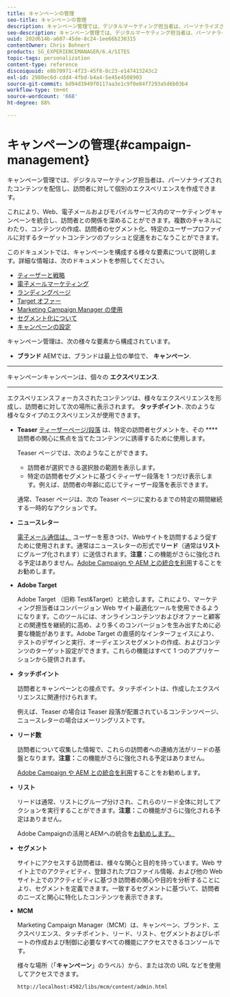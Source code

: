 ```yaml
---
title: キャンペーンの管理
seo-title: キャンペーンの管理
description: キャンペーン管理では、デジタルマーケティング担当者は、パーソナライズされたコンテンツを配信し、訪問者に対して個別のエクスペリエンスを作成できます。これにより、Web、電子メールおよびモバイルサービス内のマーケティングキャンペーンを統合し、訪問者との関係を深めることができます。
seo-description: キャンペーン管理では、デジタルマーケティング担当者は、パーソナライズされたコンテンツを配信し、訪問者に対して個別のエクスペリエンスを作成できます。これにより、Web、電子メールおよびモバイルサービス内のマーケティングキャンペーンを統合し、訪問者との関係を深めることができます。
uuid: 202d614b-a607-45de-8c24-1ee66b230315
contentOwner: Chris Bohnert
products: SG_EXPERIENCEMANAGER/6.4/SITES
topic-tags: personalization
content-type: reference
discoiquuid: e8b70971-4f23-45f8-8c23-e147413243c2
exl-id: 2980ec6d-cdd4-4fbd-b4a4-5e45e4508903
source-git-commit: bd94d3949f0117aa3e1c9f0e84f7293a5d6b03b4
workflow-type: tm+mt
source-wordcount: '668'
ht-degree: 88%

---
```


# キャンペーンの管理{#campaign-management}

キャンペーン管理では、デジタルマーケティング担当者は、パーソナライズされたコンテンツを配信し、訪問者に対して個別のエクスペリエンスを作成できます。

これにより、Web、電子メールおよびモバイルサービス内のマーケティングキャンペーンを統合し、訪問者との関係を深めることができます。複数のチャネルにわたり、コンテンツの作成、訪問者のセグメント化、特定のユーザープロファイルに対するターゲットコンテンツのプッシュと促進をおこなうことができます。

このドキュメントでは、キャンペーンを構成する様々な要素について説明します。詳細な情報は、次のドキュメントを参照してください。

* [ティーザーと戦略](/help/sites-classic-ui-authoring/classic-personalization-campaigns-teasers-strategy.md)
* [電子メールマーケティング](/help/sites-classic-ui-authoring/classic-personalization-campaigns-email.md)
* [ランディングページ](/help/sites-classic-ui-authoring/classic-personalization-campaigns-landingpage.md)
* [Target オファー](/help/sites-classic-ui-authoring/classic-personalization-campaigns-target-offers.md)
* [Marketing Campaign Manager の使用](/help/sites-classic-ui-authoring/classic-personalization-campaigns-mktg-manager.md)
* [セグメント化について](/help/sites-classic-ui-authoring/classic-personalization-campaigns-segmentation.md)
* [キャンペーンの設定](/help/sites-classic-ui-authoring/classic-personalization-campaigns-setting-up-your.md)

キャンペーン管理は、次の様々な要素から構成されています。

* **ブランド**
AEMでは、ブランドは最上位の単位で、 
**キャンペーン**.

* ****
キャンペーンキャンペーンは、個々の 
**エクスペリエンス**.

* ****
エクスペリエンスフォーカスされたコンテンツは、様々なエクスペリエンスを形成し、訪問者に対して次の場所に表示されます。 
**タッチポイント**. 次のような様々なタイプのエクスペリエンスが使用できます。

   * **Teaser**
      [ティーザーページ/段落](#teasers) は、特定の訪問者セグメントを、その **** 訪問者の関心に焦点を当てたコンテンツに誘導するために使用します。

      Teaser ページでは、次のようなことができます。

      * 訪問者が選択できる選択肢の範囲を表示します。
      * 特定の訪問者セグメントに基づくティーザー段落を 1 つだけ表示します。例えば、訪問者の年齢に応じてティーザー段落を表示できます。

      通常、Teaser ページは、次の Teaser ページに変わるまでの特定の期間継続する一時的なアクションです。

   * **ニュースレター**

      [電子メール通信は、](#emailmarketing) ユーザーを惹きつけ、Webサイトを訪問するよう促すために使用されます。通常はニュースレターの形式で&#x200B;**リード**（通常は&#x200B;**リスト**&#x200B;にグループ化されます）に送信されます。**注意：**&#x200B;この機能がさらに強化される予定はありません。[Adobe Campaign や AEM との統合を利用](/help/sites-administering/campaign.md)することをお勧めします。

   * **Adobe Target**

       Adobe Target （旧称 Test&amp;Target）と統合します。これにより、マーケティング担当者はコンバージョン Web サイト最適化ツールを使用できるようになります。このツールには、オンラインコンテンツおよびオファーと顧客との関連性を継続的に高め、より多くのコンバージョンを生み出すために必要な機能があります。Adobe Target の直感的なインターフェイスにより、テストのデザインと実行、オーディエンスセグメントの作成、およびコンテンツのターゲット設定ができます。これらの機能はすべて 1 つのアプリケーションから提供されます。


* **タッチポイント**

   訪問者とキャンペーンとの接点です。タッチポイントは、作成したエクスペリエンスに関連付けられます。

   例えば、Teaser の場合は Teaser 段落が配置されているコンテンツページ、ニュースレターの場合はメーリングリストです。

* **リード数**

   訪問者について収集した情報で、これらの訪問者への連絡方法がリードの基盤となります。**注意：**&#x200B;この機能がさらに強化される予定はありません。

   [Adobe Campaign や AEM との統合を利用](/help/sites-administering/campaign.md)することをお勧めします。

* **リスト**

   リードは通常、リストにグループ分けされ、これらのリード全体に対してアクションを実行することができます。**注意：**&#x200B;この機能がさらに強化される予定はありません。

   Adobe Campaignの活用とAEMへの統合を[お勧めします。](/help/sites-administering/campaign.md)

* **セグメント**

   サイトにアクセスする訪問者は、様々な関心と目的を持っています。Web サイト上でのアクティビティ、登録されたプロファイル情報、および他の Web サイト上でのアクティビティに基づき訪問者の関心や目的を分析することにより、セグメントを定義できます。一致するセグメントに基づいて、訪問者のニーズと関心に特化したコンテンツを表示できます。

* **MCM**

   Marketing Campaign Manager（MCM）は、キャンペーン、ブランド、エクスペリエンス、タッチポイント、リード、リスト、セグメントおよびレポートの作成および制御に必要なすべての機能にアクセスできるコンソールです。

   様々な場所（「**キャンペーン**」のラベル）から、または次の URL などを使用してアクセスできます。

   `http://localhost:4502/libs/mcm/content/admin.html`
